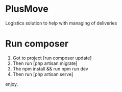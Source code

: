 # PlusMove
Logistics solution to help with managing of deliveries

# Run composer

1. Got to project [run composer update]
2. Then run [php artisan migrate]
3. The  npm install && run npm run dev
4. Then run [php artisan serve]


enjoy.
